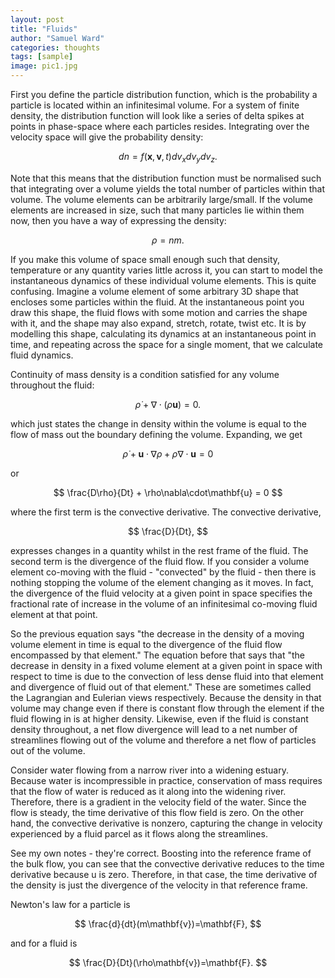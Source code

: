 ```yaml
---
layout: post
title: "Fluids"
author: "Samuel Ward"
categories: thoughts
tags: [sample]
image: pic1.jpg
---
```


First you define the particle distribution function, which is the probability a particle is located within an infinitesimal volume. For a system of finite density, the distribution function will look like a series of delta spikes at points in phase-space where each particles resides. Integrating over the velocity space will give the probability density: 

$$
dn=f(\mathbf{x},\mathbf{v},t)dv_{x}dv_{y}dv_{z}.
$$

Note that this means that the distribution function must be normalised such that integrating over a volume yields the total number of particles within that volume. The volume elements can be arbitrarily large/small. If the volume elements are increased in size, such that many particles lie within them now, then you have a way of expressing the density:

$$
\rho=nm.
$$

If you make this volume of space small enough such that density, temperature or any quantity varies little across it, you can start to model the instantaneous dynamics of these individual volume elements. This is quite confusing. Imagine a volume element of some arbitrary 3D shape that encloses some particles within the fluid. At the instantaneous point you draw this shape, the fluid flows with some motion and carries the shape with it, and the shape may also expand, stretch, rotate, twist etc. It is by modelling this shape, calculating its dynamics at an instantaneous point in time, and repeating across the space for a single moment, that we calculate fluid dynamics.

Continuity of mass density is a condition satisfied for any volume throughout the fluid:

$$
\dot{\rho} + \nabla\cdot(\rho\mathbf{u}) = 0.
$$

which just states the change in density within the volume is equal to the flow of mass out the boundary defining the volume. Expanding, we get

$$
\dot{\rho} + \mathbf{u}\cdot\nabla\rho + \rho\nabla\cdot\mathbf{u} = 0
$$

or 

$$
\frac{D\rho}{Dt} + \rho\nabla\cdot\mathbf{u} = 0
$$

where the first term is the convective derivative. The convective derivative,  

$$
\frac{D}{Dt},
$$

expresses changes in a quantity whilst in the rest frame of the fluid. The second term is the divergence of the fluid flow. If you consider a volume element co-moving with the fluid - "convected" by the fluid - then there is nothing stopping the volume of the element changing as it moves. In fact, the divergence of the fluid velocity at a given point in space specifies the fractional rate of increase in the volume of an infinitesimal co-moving fluid element at that point.



So the previous equation says "the decrease in the density of a moving volume element in time is equal to the divergence of the fluid flow encompassed by that element." The equation before that says that "the decrease in density in a fixed volume element at a given point in space with respect to time is due to the convection of less dense fluid into that element and divergence of fluid out of that element." These are sometimes called the Lagrangian and Eulerian views respectively. Because the density in that volume may change even if there is constant flow through the element if the fluid flowing in is at higher density. Likewise, even if the fluid is constant density throughout, a net flow divergence will lead to a net number of streamlines flowing out of the volume and therefore a net flow of particles out of the volume.

Consider water flowing from a narrow river into a widening estuary. Because water is incompressible in practice, conservation of mass requires that the flow of water is reduced as it along into the widening river. Therefore, there is a gradient in the velocity field of the water. Since the flow is steady, the time derivative of this flow field is zero. On the other hand, the convective derivative is nonzero, capturing the change in velocity experienced by a fluid parcel as it flows along the streamlines.


See my own notes - they're correct. Boosting into the reference frame of the bulk flow, you can see that the convective derivative reduces to the time derivative because u is zero. Therefore, in that case, the time derivative of the density is just the divergence of the velocity in that reference frame.

Newton's law for a particle is

$$
\frac{d}{dt}(m\mathbf{v})=\mathbf{F},
$$

and for a fluid is

$$
\frac{D}{Dt}(\rho\mathbf{v})=\mathbf{F}. 
$$

